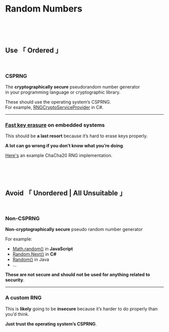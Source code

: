 
[ Crypto Providers ]: https://docs.microsoft.com/en-us/dotnet/api/system.security.cryptography.rngcryptoserviceprovider?view=net-5.0
[ Fast Key Erasure ]: https://blog.cr.yp.to/20170723-random.html
[ CHACHA20 Random ]: https://github.com/WebAssembly/wasi-libc/blob/main/libc-top-half/sources/arc4random.c

[ Random ]: https://docs.oracle.com/javase/8/docs/api/java/util/Random.html
[ Math Random ]: https://developer.mozilla.org/en-US/docs/Web/JavaScript/Reference/Global_Objects/Math/random
[ Math Next ]: https://docs.microsoft.com/en-us/dotnet/api/system.random.next?view=net-5.0


# Random Numbers

<br>
<br>
<br>

## Use 「 Ordered 」

<br>

### CSPRNG

The **cryptographically secure** pseudorandom number generator<br>in your programming language or cryptographic library.

These should use the operating system’s CSPRNG.<br>
For example, [RNGCryptoServiceProvider][ Crypto Providers ] in C#.

---

### [Fast key erasure][ Fast Key Erasure ] **on embedded systems**

This should be **a last resort** because it’s hard to erase keys properly.

**A lot can go wrong if you don’t know what you’re doing**.

[Here's][ CHACHA20 Random ] an example ChaCha20 RNG implementation.

<br>
<br>
<br>

## Avoid 「 Unordered | All Unsuitable 」

<br>

### Non-CSPRNG
**Non-cryptographically secure** pseudo random number generator

For example:
- [Math.random()][ Math Random ] in **JavaScript**
- [Random.Next()][ Math Next ] in **C#**
- [Random()][ Random ] in Java
- ...

**These are not secure and should not be used for anything related to security**.

---

### A custom RNG

This is **likely** going to be **insecure** because it’s harder to do properly than you’d think.

**Just trust the operating system’s CSPRNG**.
